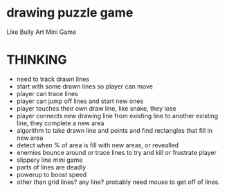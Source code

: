 # drawing puzzle game

Like Bully Art Mini Game

# THINKING

- need to track drawn lines
- start with some drawn lines so player can move
- player can trace lines
- player can jump off lines and start new ones
- player touches their own draw line, like snake, they lose
- player connects new drawing line from existing line to another existing line,
  they complete a new area
- algorithm to take drawn line and points and find rectangles that fill in new
  area
- detect when % of area is fill with new areas, or revealled
- enemies bounce around or trace lines to try and kill or frustrate player
- slippery line mini game
- parts of lines are deadly
- powerup to boost speed
- other than grid lines? any line? probably need mouse to get off of lines.
